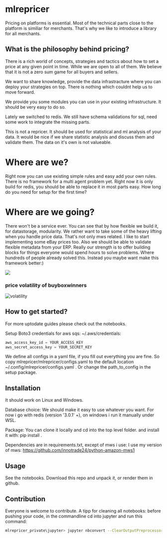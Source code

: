 # mlrepricer

Pricing on platforms is essential. Most of the technical parts close to the platform is similiar for merchants.
That's why we like to introduce a library for all merchants.

## What is the philosophy behind pricing?
There is a rich world of concepts, strategies and tactics about how to set a price at any given point in time.
While we are open to all of them. We believe that it is not a zero sum game for all buyers and sellers.

We want to share knowledge, provide the data infrastracture where you can deploy your strategies on top.
There is nothing which couldnt help us to move forward.


We provide you some modules you can use in your existing infrastructure.
It should be very easy to do so.

Lately we switched to redis.
We still have schema validations for sql, need some work to integrate the missing parts.

This is not a repricer. It should be used for statistical and ml analysis of your data.
It would be nice if we share statistic analysis and discuss them and validate them.
The data on it's own is not valueable.

# Where are we?
Right now you can use existing simple rules and easy add your own rules.
There is no framework for a multi agent problem yet.
Right now it is only build for redis, you should be able to replace it in most parts easy.
How long do you need for setup for the first time?

# Where are we going?
There won't be a service ever. You can see that by how flexible we build it, for datastorage, modularity.
We rather want to take some of the heavy lifting when you handle price data.
That's not only mws related. I like to start implementing some eBay prices too.
Also we should be able to validate flexible metadata from your ERP.
Really our strength is to offer building blocks for things everyone would spend hours to solve problems.
Where hundreds of people already solved this.
Instead you maybe want make this framework better:)

![](https://innotrade24.com/index.php/s/f8y4opak4BKes3J/preview)

### price volatility of buyboxwinners

![volatility](https://innotrade24.com/index.php/s/RR9WWwGgFJGXjTL/preview)

## How to get started?
For more uptodate guides please check out the notebooks.

Setup Boto3 credentials for aws sqs:
~/.aws/credentials:
```python
aws_access_key_id = YOUR_ACCESS_KEY
aws_secret_access_key = YOUR_SECRET_KEY
```

We define all configs in a yaml file, if you fill out everything you are fine.
So copy mlrepricer/mlrepricer/configs.yaml to the default location ~/.config/mlrepricer/configs.yaml .
Or change the path_to_config in the setup package.

## Installation
It should work on Linux and Windows.

Database choice: We should make it easy to use whatever you want.
For now i go with redis (version '3.0.1' +), on windows i run it manually under WSL.

Package:
You can clone it locally and cd into the top level folder.
and install it with: pip install .

Dependencies are in requirements.txt, except of mws i use:
I use my version of mws: https://github.com/innotrade24/python-amazon-mws1

## Usage
See the notebooks. Download this repo and unpack it, or render them in github.

## Contribution
Everyone is welcome to contribute.
A tipp for cleaning all notebooks: before pushing your code, in the commandline cd into jupyter and run this command:
```bash
mlrepricer_private\jupyter> jupyter nbconvert --ClearOutputPreprocessor.enabled=True --inplace **.ipynb
```
